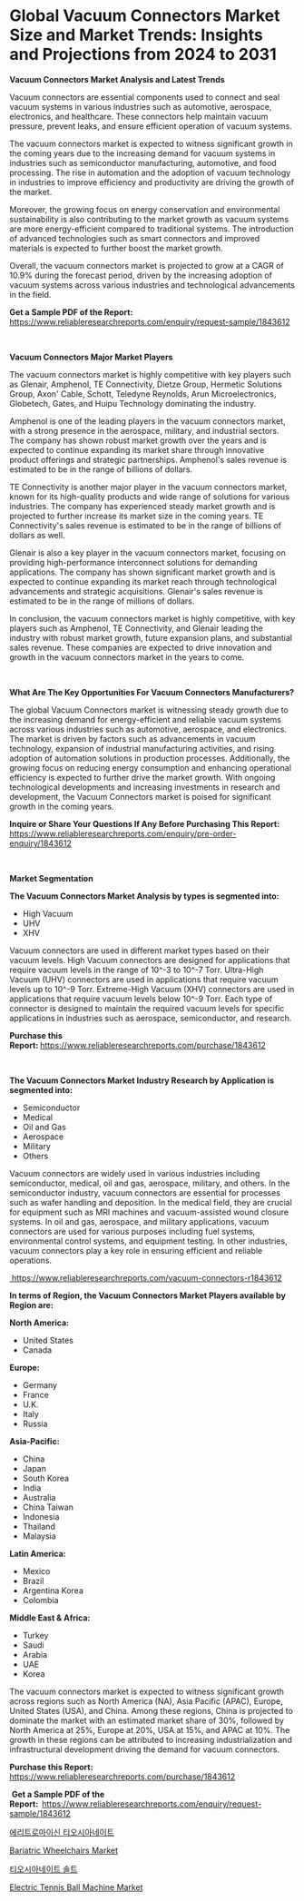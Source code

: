 <p><h1>Global Vacuum Connectors Market Size and Market Trends: Insights and Projections from 2024 to 2031</h1></p><p><strong>Vacuum Connectors Market Analysis and Latest Trends</strong></p>
<p><p>Vacuum connectors are essential components used to connect and seal vacuum systems in various industries such as automotive, aerospace, electronics, and healthcare. These connectors help maintain vacuum pressure, prevent leaks, and ensure efficient operation of vacuum systems.</p><p>The vacuum connectors market is expected to witness significant growth in the coming years due to the increasing demand for vacuum systems in industries such as semiconductor manufacturing, automotive, and food processing. The rise in automation and the adoption of vacuum technology in industries to improve efficiency and productivity are driving the growth of the market.</p><p>Moreover, the growing focus on energy conservation and environmental sustainability is also contributing to the market growth as vacuum systems are more energy-efficient compared to traditional systems. The introduction of advanced technologies such as smart connectors and improved materials is expected to further boost the market growth.</p><p>Overall, the vacuum connectors market is projected to grow at a CAGR of 10.9% during the forecast period, driven by the increasing adoption of vacuum systems across various industries and technological advancements in the field.</p></p>
<p><strong>Get a Sample PDF of the Report:&nbsp;</strong> <a href="https://www.reliableresearchreports.com/enquiry/request-sample/1843612">https://www.reliableresearchreports.com/enquiry/request-sample/1843612</a></p>
<p>&nbsp;</p>
<p><strong>Vacuum Connectors Major Market Players</strong></p>
<p><p>The vacuum connectors market is highly competitive with key players such as Glenair, Amphenol, TE Connectivity, Dietze Group, Hermetic Solutions Group, Axon' Cable, Schott, Teledyne Reynolds, Arun Microelectronics, Globetech, Gates, and Huipu Technology dominating the industry. </p><p>Amphenol is one of the leading players in the vacuum connectors market, with a strong presence in the aerospace, military, and industrial sectors. The company has shown robust market growth over the years and is expected to continue expanding its market share through innovative product offerings and strategic partnerships. Amphenol's sales revenue is estimated to be in the range of billions of dollars.</p><p>TE Connectivity is another major player in the vacuum connectors market, known for its high-quality products and wide range of solutions for various industries. The company has experienced steady market growth and is projected to further increase its market size in the coming years. TE Connectivity's sales revenue is estimated to be in the range of billions of dollars as well.</p><p>Glenair is also a key player in the vacuum connectors market, focusing on providing high-performance interconnect solutions for demanding applications. The company has shown significant market growth and is expected to continue expanding its market reach through technological advancements and strategic acquisitions. Glenair's sales revenue is estimated to be in the range of millions of dollars.</p><p>In conclusion, the vacuum connectors market is highly competitive, with key players such as Amphenol, TE Connectivity, and Glenair leading the industry with robust market growth, future expansion plans, and substantial sales revenue. These companies are expected to drive innovation and growth in the vacuum connectors market in the years to come.</p></p>
<p>&nbsp;</p>
<p><strong>What Are The Key Opportunities For Vacuum Connectors Manufacturers?</strong></p>
<p><p>The global Vacuum Connectors market is witnessing steady growth due to the increasing demand for energy-efficient and reliable vacuum systems across various industries such as automotive, aerospace, and electronics. The market is driven by factors such as advancements in vacuum technology, expansion of industrial manufacturing activities, and rising adoption of automation solutions in production processes. Additionally, the growing focus on reducing energy consumption and enhancing operational efficiency is expected to further drive the market growth. With ongoing technological developments and increasing investments in research and development, the Vacuum Connectors market is poised for significant growth in the coming years.</p></p>
<p><strong>Inquire or Share Your Questions If Any Before Purchasing This Report:</strong> <a href="https://www.reliableresearchreports.com/enquiry/pre-order-enquiry/1843612">https://www.reliableresearchreports.com/enquiry/pre-order-enquiry/1843612</a></p>
<p>&nbsp;</p>
<p><strong>Market Segmentation</strong></p>
<p><strong>The Vacuum Connectors Market Analysis by types is segmented into:</strong></p>
<p><ul><li>High Vacuum</li><li>UHV</li><li>XHV</li></ul></p>
<p><p>Vacuum connectors are used in different market types based on their vacuum levels. High Vacuum connectors are designed for applications that require vacuum levels in the range of 10^-3 to 10^-7 Torr. Ultra-High Vacuum (UHV) connectors are used in applications that require vacuum levels up to 10^-9 Torr. Extreme-High Vacuum (XHV) connectors are used in applications that require vacuum levels below 10^-9 Torr. Each type of connector is designed to maintain the required vacuum levels for specific applications in industries such as aerospace, semiconductor, and research.</p></p>
<p><strong>Purchase this Report:&nbsp;</strong><a href="https://www.reliableresearchreports.com/purchase/1843612">https://www.reliableresearchreports.com/purchase/1843612</a></p>
<p>&nbsp;</p>
<p><strong>The Vacuum Connectors Market Industry Research by Application is segmented into:</strong></p>
<p><ul><li>Semiconductor</li><li>Medical</li><li>Oil and Gas</li><li>Aerospace</li><li>Military</li><li>Others</li></ul></p>
<p><p>Vacuum connectors are widely used in various industries including semiconductor, medical, oil and gas, aerospace, military, and others. In the semiconductor industry, vacuum connectors are essential for processes such as wafer handling and deposition. In the medical field, they are crucial for equipment such as MRI machines and vacuum-assisted wound closure systems. In oil and gas, aerospace, and military applications, vacuum connectors are used for various purposes including fuel systems, environmental control systems, and equipment testing. In other industries, vacuum connectors play a key role in ensuring efficient and reliable operations.</p></p>
<p><a href="https://www.reliableresearchreports.com/vacuum-connectors-r1843612">&nbsp;https://www.reliableresearchreports.com/vacuum-connectors-r1843612</a></p>
<p><strong>In terms of Region, the Vacuum Connectors Market Players available by Region are:</strong></p>
<p>
    <p> <strong> North America: </strong>
        <ul>
            <li>United States</li>
            <li>Canada</li>
        </ul>
        </p> 
    <p> <strong> Europe: </strong>
        <ul>
            <li>Germany</li>
            <li>France</li>
            <li>U.K.</li>
            <li>Italy</li>
            <li>Russia</li>
        </ul>
        </p> 
    <p> <strong> Asia-Pacific: </strong>
        <ul>
            <li>China</li>
            <li>Japan</li>
            <li>South Korea</li>
            <li>India</li>
            <li>Australia</li>
            <li>China Taiwan</li>
            <li>Indonesia</li>
            <li>Thailand</li>
            <li>Malaysia</li>
        </ul>
        </p> 
    <p> <strong> Latin America: </strong>
        <ul>
            <li>Mexico</li>
            <li>Brazil</li>
            <li>Argentina Korea</li>
            <li>Colombia</li>
        </ul>
        </p> 
    <p> <strong> Middle East & Africa: </strong>
        <ul>
            <li>Turkey</li>
            <li>Saudi</li>
            <li>Arabia</li>
            <li>UAE</li>
            <li>Korea</li>
        </ul>
    </p>
    </p>
<p><p>The vacuum connectors market is expected to witness significant growth across regions such as North America (NA), Asia Pacific (APAC), Europe, United States (USA), and China. Among these regions, China is projected to dominate the market with an estimated market share of 30%, followed by North America at 25%, Europe at 20%, USA at 15%, and APAC at 10%. The growth in these regions can be attributed to increasing industrialization and infrastructural development driving the demand for vacuum connectors.</p></p>
<p><strong>Purchase this Report: </strong><a href="https://www.reliableresearchreports.com/purchase/1843612">https://www.reliableresearchreports.com/purchase/1843612</a></p>
<p>&nbsp;<strong>Get a Sample PDF of the Report:&nbsp;&nbsp;</strong><a href="https://www.reliableresearchreports.com/enquiry/request-sample/1843612">https://www.reliableresearchreports.com/enquiry/request-sample/1843612</a></p>
<p><strong></strong></p>
<p><p><a href="https://github.com/rsg307664904/Market-Research-Report-List-1/blob/main/548551133340.md">에리트로마이신 티오시아네이트</a></p><p><a href="https://github.com/mancsybtousav/Market-Research-Report-List-2/blob/main/bariatric-wheelchairs-market.md">Bariatric Wheelchairs Market</a></p><p><a href="https://github.com/PercyHagernes9778/Market-Research-Report-List-1/blob/main/808703533341.md">티오시아네이트 솔트</a></p><p><a href="https://github.com/josesg55/Market-Research-Report-List-2/blob/main/electric-tennis-ball-machine-market.md">Electric Tennis Ball Machine Market</a></p></p>